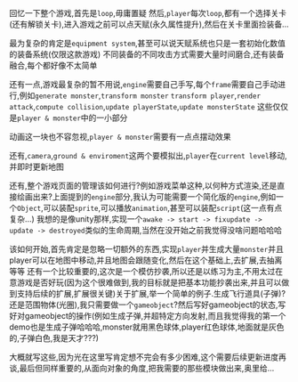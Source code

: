 回忆一下整个游戏,首先是`loop`,毋庸置疑
然后,`player`每次`loop`,都有一个选择关卡(还有解锁关卡),进入游戏之前可以点天赋(永久属性提升),然后在关卡里面捡装备...

最为复杂的肯定是`equipment system`,甚至可以说天赋系统也只是一套初始化数值的装备系统(仅限这款游戏)
不同装备的不同攻击方式需要大量时间磨合,还有装备融合,每个都好像不太简单

还有一点,游戏最复杂的暂不用说,`engine`需要自己手写,每个`frame`需要自己手动进行,例如`generate monster`,`transform monster`
`transform player`,`render attack`,`compute collision`,`update playerState`,`update monsterState` 这些仅仅是`player & monster`中的一小部分

动画这一块也不容忽视,`player & monster`需要有一点点摆动效果

还有,`camera`,`ground & enviroment`这两个要模拟出,`player`在`current level`移动,并即时更新地图

还有,整个游戏页面的管理该如何进行?例如游戏菜单这种,以何种方式渲染,还是直接绘画出来?上面提到的`engine`部分,我认为可能需要一个简化版的`engine`,例如一个`Object`,可以装配`sprite`,可以播放`animation`,甚至可以装配`script`(这一点有点复杂...)
我想的是像unity那样,实现一个`awake -> start -> fixupdate -> update -> destroyed`类似的生命周期,当然在没开始之前我觉得没啥问题哈哈哈


该如何开始,首先肯定是忽略一切额外的东西,实现`player`并生成大量`monster`并且player可以在地图中移动,并且地图会跟随变化,然后在这个基础上,去扩展,去抽离等等
还有一个比较重要的,这次是一个模仿抄袭,所以还是以练习为主,不用太过在意游戏是否好玩(因为这个很难做到,我的目标就是把基本功能抄袭出来,并且可以做到支持后续的扩展,扩展很关键)关于扩展,举一个简单的例子.生成飞行道具(子弹)?还是范围物体(光圈),我只需要做一个`gameobject`?然后写好gameobject的状态,写好对gameobject的操作(例如生成子弹,并超特定方向发射,而且我觉得我的第一个demo也是生成子弹哈哈哈,monster就用黑色球体,player红色球体,地面就是灰色的,子弹白色,我是天才???)

大概就写这些,因为光在这里写肯定想不完会有多少困难,这个需要后续更新进度再谈,最后但同样重要的,从面向对象的角度,把我需要的那些模块做出来,奥里给...
